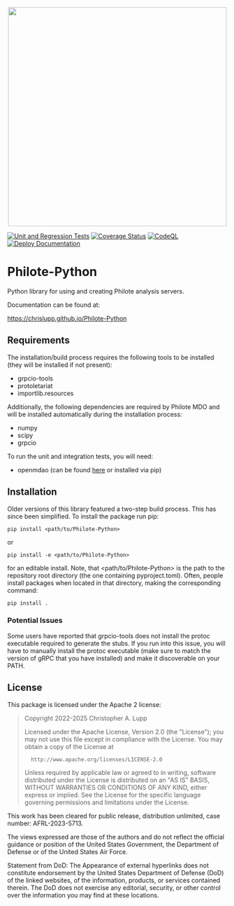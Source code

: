 <div align="center">
<img src="https://github.com/chrislupp/Philote-Python/blob/main/doc/graphics/philote-python.svg?raw=true" width="500">
</div>

[//]: # (![Philote]&#40;https://github.com/chrislupp/Philote-Python/blob/main/doc/graphics/philote-python.svg?raw=true&#41;)

[![Unit and Regression Tests](https://github.com/chrislupp/Philote-Python/actions/workflows/tests.yaml/badge.svg)](https://github.com/chrislupp/Philote-Python/actions/workflows/tests.yaml)
[![Coverage Status](https://coveralls.io/repos/github/chrislupp/Philote-Python/badge.svg?branch=main)](https://coveralls.io/github/chrislupp/Philote-Python?branch=main)
[![CodeQL](https://github.com/chrislupp/Philote-Python/actions/workflows/github-code-scanning/codeql/badge.svg)](https://github.com/chrislupp/Philote-Python/actions/workflows/github-code-scanning/codeql)
[![Deploy Documentation](https://github.com/chrislupp/Philote-Python/actions/workflows/documentation.yaml/badge.svg)](https://github.com/chrislupp/Philote-Python/actions/workflows/documentation.yaml)
# Philote-Python

Python library for using and creating Philote analysis servers.

Documentation can be found at:

https://chrislupp.github.io/Philote-Python


## Requirements

The installation/build process requires the following tools to be installed
(they will be installed if not present):

- grpcio-tools
- protoletariat
- importlib.resources

Additionally, the following dependencies are required by Philote MDO and will be
installed automatically during the installation process:

- numpy
- scipy
- grpcio

To run the unit and integration tests, you will need:

- openmdao (can be found [here](https://github.com/OpenMDAO/OpenMDAO) or installed via pip)

## Installation

Older versions of this library featured a two-step build process. This has since
been simplified. To install the package run pip:

    pip install <path/to/Philote-Python>

or

    pip install -e <path/to/Philote-Python>

for an editable install. Note, that <path/to/Philote-Python> is the path to the
repository root directory (the one containing pyproject.toml). Often, people
install packages when located in that directory, making the corresponding
command:

    pip install .


### Potential Issues

Some users have reported that grpcio-tools does not install the protoc
executable required to generate the stubs. If you run into this issue, you
will have to manually install the protoc executable (make sure to match the
version of gRPC that you have installed) and make it discoverable on your PATH.


## License

This package is licensed under the Apache 2 license:


>   Copyright 2022-2025 Christopher A. Lupp
>   
>   Licensed under the Apache License, Version 2.0 (the "License");
>   you may not use this file except in compliance with the License.
>   You may obtain a copy of the License at
>   
>       http://www.apache.org/licenses/LICENSE-2.0
>   
>   Unless required by applicable law or agreed to in writing, software
>   distributed under the License is distributed on an "AS IS" BASIS,
>   WITHOUT WARRANTIES OR CONDITIONS OF ANY KIND, either express or implied.
>   See the License for the specific language governing permissions and
>   limitations under the License.



This work has been cleared for public release, distribution unlimited, case
number: AFRL-2023-5713.

The views expressed are those of the authors and do not reflect the official
guidance or position of the United States Government, the Department of Defense
or of the United States Air Force.

Statement from DoD: The Appearance of external hyperlinks does not constitute
endorsement by the United States Department of Defense (DoD) of the linked
websites, of the information, products, or services contained therein. The DoD
does not exercise any editorial, security, or other control over the information
you may find at these locations.
